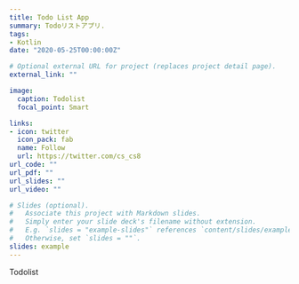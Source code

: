 ```yaml
---
title: Todo List App
summary: Todoリストアプリ.
tags:
- Kotlin
date: "2020-05-25T00:00:00Z"

# Optional external URL for project (replaces project detail page).
external_link: ""

image:
  caption: Todolist
  focal_point: Smart

links:
- icon: twitter
  icon_pack: fab
  name: Follow
  url: https://twitter.com/cs_cs8
url_code: ""
url_pdf: ""
url_slides: ""
url_video: ""

# Slides (optional).
#   Associate this project with Markdown slides.
#   Simply enter your slide deck's filename without extension.
#   E.g. `slides = "example-slides"` references `content/slides/example-slides.md`.
#   Otherwise, set `slides = ""`.
slides: example
---
```


Todolist
